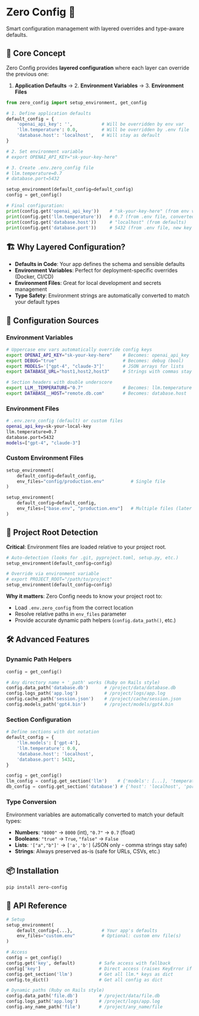# Zero Config 🚀

Smart configuration management with layered overrides and type-aware defaults.

## 🎯 Core Concept

Zero Config provides **layered configuration** where each layer can override the previous one:

1. **Application Defaults** → 2. **Environment Variables** → 3. **Environment Files**

```python
from zero_config import setup_environment, get_config

# 1. Define application defaults
default_config = {
    'openai_api_key': '',           # Will be overridden by env var
    'llm.temperature': 0.0,         # Will be overridden by .env file
    'database.host': 'localhost',   # Will stay as default
}

# 2. Set environment variable
# export OPENAI_API_KEY="sk-your-key-here"

# 3. Create .env.zero_config file
# llm.temperature=0.7
# database.port=5432

setup_environment(default_config=default_config)
config = get_config()

# Final configuration:
print(config.get('openai_api_key'))    # "sk-your-key-here" (from env var)
print(config.get('llm.temperature'))   # 0.7 (from .env file, converted to float)
print(config.get('database.host'))     # "localhost" (from defaults)
print(config.get('database.port'))     # 5432 (from .env file, new key as int)
```

## 🏗️ Why Layered Configuration?

- **Defaults in Code**: Your app defines the schema and sensible defaults
- **Environment Variables**: Perfect for deployment-specific overrides (Docker, CI/CD)
- **Environment Files**: Great for local development and secrets management
- **Type Safety**: Environment strings are automatically converted to match your default types

## 🔧 Configuration Sources

### Environment Variables

```bash
# Uppercase env vars automatically override config keys
export OPENAI_API_KEY="sk-your-key-here"    # Becomes: openai_api_key
export DEBUG="true"                         # Becomes: debug (bool)
export MODELS='["gpt-4", "claude-3"]'       # JSON arrays for lists
export DATABASE_URL="host1,host2,host3"     # Strings with commas stay safe

# Section headers with double underscore
export LLM__TEMPERATURE="0.7"               # Becomes: llm.temperature
export DATABASE__HOST="remote.db.com"       # Becomes: database.host
```

### Environment Files

```bash
# .env.zero_config (default) or custom files
openai_api_key=sk-your-local-key
llm.temperature=0.7
database.port=5432
models=["gpt-4", "claude-3"]
```

### Custom Environment Files

```python
setup_environment(
    default_config=default_config,
    env_files="config/production.env"          # Single file
)

setup_environment(
    default_config=default_config,
    env_files=["base.env", "production.env"]   # Multiple files (later wins)
)
```

## 📁 Project Root Detection

**Critical**: Environment files are loaded relative to your project root.

```python
# Auto-detection (looks for .git, pyproject.toml, setup.py, etc.)
setup_environment(default_config=config)

# Override via environment variable
# export PROJECT_ROOT="/path/to/project"
setup_environment(default_config=config)
```

**Why it matters**: Zero Config needs to know your project root to:

- Load `.env.zero_config` from the correct location
- Resolve relative paths in `env_files` parameter
- Provide accurate dynamic path helpers (`config.data_path()`, etc.)

## 🛠️ Advanced Features

### Dynamic Path Helpers

```python
config = get_config()

# Any directory name + '_path' works (Ruby on Rails style)
config.data_path('database.db')      # /project/data/database.db
config.logs_path('app.log')          # /project/logs/app.log
config.cache_path('session.json')    # /project/cache/session.json
config.models_path('gpt4.bin')       # /project/models/gpt4.bin
```

### Section Configuration

```python
# Define sections with dot notation
default_config = {
    'llm.models': ['gpt-4'],
    'llm.temperature': 0.0,
    'database.host': 'localhost',
    'database.port': 5432,
}

config = get_config()
llm_config = config.get_section('llm')    # {'models': [...], 'temperature': 0.0}
db_config = config.get_section('database') # {'host': 'localhost', 'port': 5432}
```

### Type Conversion

Environment variables are automatically converted to match your default types:

- **Numbers**: `"8000"` → `8000` (int), `"0.7"` → `0.7` (float)
- **Booleans**: `"true"` → `True`, `"false"` → `False`
- **Lists**: `'["a","b"]'` → `['a','b']` (JSON only - comma strings stay safe)
- **Strings**: Always preserved as-is (safe for URLs, CSVs, etc.)

## 📦 Installation

```bash
pip install zero-config
```

## 🔗 API Reference

```python
# Setup
setup_environment(
    default_config={...},           # Your app's defaults
    env_files="custom.env"          # Optional: custom env file(s)
)

# Access
config = get_config()
config.get('key', default)         # Safe access with fallback
config['key']                      # Direct access (raises KeyError if missing)
config.get_section('llm')          # Get all llm.* keys as dict
config.to_dict()                   # Get all config as dict

# Dynamic paths (Ruby on Rails style)
config.data_path('file.db')        # /project/data/file.db
config.logs_path('app.log')        # /project/logs/app.log
config.any_name_path('file')       # /project/any_name/file
```
